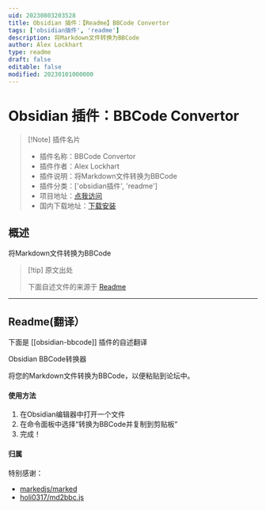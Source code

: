 ```yaml
---
uid: 20230803203528
title: Obsidian 插件：【Readme】BBCode Convertor
tags: ['obsidian插件', 'readme']
description: 将Markdown文件转换为BBCode
author: Alex Lockhart
type: readme
draft: false
editable: false
modified: 20230101000000
---
```


# Obsidian 插件：BBCode Convertor

> [!Note] 插件名片
> - 插件名称：BBCode Convertor
> - 插件作者：Alex Lockhart
> - 插件说明：将Markdown文件转换为BBCode
> - 插件分类：['obsidian插件', 'readme']
> - 项目地址：[点我访问](https://github.com/salockhart/obsidian-bbcode)
> - 国内下载地址：[下载安装](https://pkmer.cn/products/plugin/pluginMarket/?obsidian-bbcode)

## 概述

将Markdown文件转换为BBCode



> [!tip] 原文出处
> 
>下面自述文件的来源于 [Readme](https://ghproxy.net/https://raw.githubusercontent.com/salockhart/obsidian-bbcode/master/README.md)
> 

---

## Readme(翻译）

下面是 [[obsidian-bbcode]] 插件的自述翻译


Obsidian BBCode转换器

将您的Markdown文件转换为BBCode，以便粘贴到论坛中。

#### 使用方法

1. 在Obsidian编辑器中打开一个文件
2. 在命令面板中选择“转换为BBCode并复制到剪贴板”
3. 完成！

#### 归属

特别感谢：
- [markedjs/marked](https://github.com/markedjs/marked)
- [holi0317/md2bbc.js](https://github.com/holi0317/md2bbc.js)



